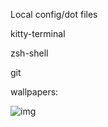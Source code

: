 Local config/dot files

kitty-terminal

zsh-shell

git

wallpapers:

![img](wallpapers/ "grey-owl.jpg")
